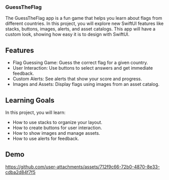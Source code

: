 ### GuessTheFlag
The GuessTheFlag app is a fun game that helps you learn about flags from different countries. In this project, you will explore new SwiftUI features like stacks, buttons, images, alerts, and asset catalogs. This app will have a custom look, showing how easy it is to design with SwiftUI.

## Features
- Flag Guessing Game: Guess the correct flag for a given country.
- User Interaction: Use buttons to select answers and get immediate feedback.
- Custom Alerts: See alerts that show your score and progress.
- Images and Assets: Display flags using images from an asset catalog.

## Learning Goals
In this project, you will learn:

- How to use stacks to organize your layout.
- How to create buttons for user interaction.
- How to show images and manage assets.
- How to use alerts for feedback.

## Demo
https://github.com/user-attachments/assets/712f9c66-72b0-4870-8e33-cdba2d84f7f5


  
